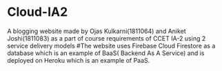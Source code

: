 # Cloud-IA2
A blogging website made by Ojas Kulkarni(1811064) and Aniket Joshi(1811083) as a part of course requirements of CCET IA-2 using 2 service delivery models
#The website uses Firebase Cloud Firestore as a database which is an example of BaaS( Backend As A Service) and is deployed on Heroku which is an example of PaaS.
